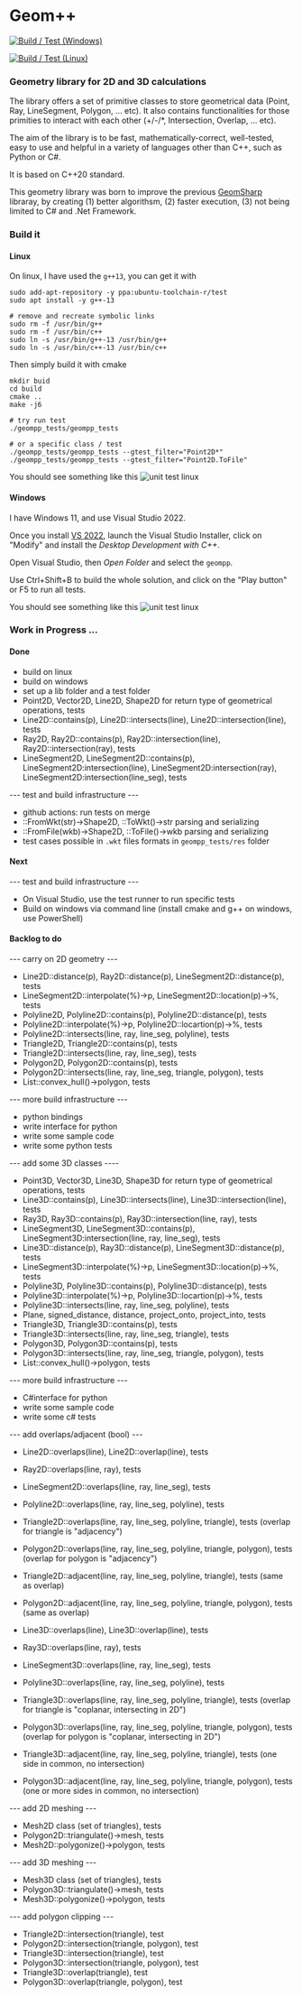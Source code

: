 # Geom++ 

[![Build / Test (Windows)](https://github.com/amastrobera/geompp/actions/workflows/build_test_windows.yml/badge.svg)](https://github.com/amastrobera/geompp/actions/workflows/build_test_windows.yml)

[![Build / Test (Linux)](https://github.com/amastrobera/geompp/actions/workflows/build_test_linux.yml/badge.svg)](https://github.com/amastrobera/geompp/actions/workflows/build_test_linux.yml)


### Geometry library for 2D and 3D calculations

The library offers a set of primitive classes to store geometrical data (Point, Ray, LineSegment, Polygon, ... etc). It also contains functionalities for those primities to interact with each other (+/-/*, Intersection, Overlap, ... etc). 

The aim of the library is to be fast, mathematically-correct, well-tested, easy to use and helpful in a variety of languages other than C++, such as Python or C#. 

It is based on C++20 standard.

This geometry library was born to improve the previous [GeomSharp](https://github.com/amastrobera/geom_sharp) libraray, by creating 
(1) better algorithsm, 
(2) faster execution, 
(3) not being limited to C# and .Net Framework. 


### Build it 

#### Linux
On linux, I have used the `g++13`, you can get it with 
```
sudo add-apt-repository -y ppa:ubuntu-toolchain-r/test
sudo apt install -y g++-13

# remove and recreate symbolic links
sudo rm -f /usr/bin/g++
sudo rm -f /usr/bin/c++
sudo ln -s /usr/bin/g++-13 /usr/bin/g++
sudo ln -s /usr/bin/c++-13 /usr/bin/c++
```

Then simply build it with cmake
```
mkdir buid
cd build
cmake ..
make -j6

# try run test
./geompp_tests/geompp_tests

# or a specific class / test
./geompp_tests/geompp_tests --gtest_filter="Point2D*"
./geompp_tests/geompp_tests --gtest_filter="Point2D.ToFile"
```

You should see something like this 
![unit test linux](etc/unit_tests_linux.png)

#### Windows
I have Windows 11, and use Visual Studio 2022. 

Once you install [VS 2022](https://visualstudio.microsoft.com/downloads/), launch the Visual Studio Installer, click on "Modify" and install the _Desktop Development with C++_. 

Open Visual Studio, then _Open Folder_ and select the `geompp`. 

Use Ctrl+Shift+B to build the whole solution, and click on the "Play button" or F5 to run all tests.

You should see something like this 
![unit test linux](etc/unit_tests_win_vs.png)


### Work in Progress ...
#### Done
- build on linux
- build on windows
- set up a lib folder and a test folder
- Point2D, Vector2D, Line2D, Shape2D for return type of geometrical operations, tests
- Line2D::contains(p), Line2D::intersects(line), Line2D::intersection(line), tests
- Ray2D, Ray2D::contains(p), Ray2D::intersection(line), Ray2D::intersection(ray), tests
- LineSegment2D, LineSegment2D::contains(p), LineSegment2D:intersection(line), LineSegment2D:intersection(ray), LineSegment2D:intersection(line_seg), tests

--- test and build infrastructure ---
- github actions: run tests on merge 
- ::FromWkt(str)->Shape2D, ::ToWkt()->str parsing and serializing 
- ::FromFile(wkb)->Shape2D, ::ToFile()->wkb parsing and serializing 
- test cases possible in `.wkt` files formats in `geompp_tests/res` folder

#### Next
--- test and build infrastructure ---
- On Visual Studio, use the test runner to run specific tests
- Build on windows via command line (install cmake and g++ on windows, use PowerShell)

#### Backlog to do

--- carry on 2D geometry ---
- Line2D::distance(p), Ray2D::distance(p), LineSegment2D::distance(p), tests
- LineSegment2D::interpolate(%)->p, LineSegment2D::location(p)->%, tests
- Polyline2D, Polyline2D::contains(p), Polyline2D::distance(p), tests
- Polyline2D::interpolate(%)->p, Polyline2D::locartion(p)->%, tests
- Polyline2D::intersects(line, ray, line_seg, polyline), tests
- Triangle2D, Triangle2D::contains(p), tests
- Triangle2D::intersects(line, ray, line_seg), tests
- Polygon2D, Polygon2D::contains(p), tests
- Polygon2D::intersects(line, ray, line_seg, triangle, polygon), tests
- List<Point2D>::convex_hull()->polygon, tests

--- more build infrastructure ---
- python bindings 
- write interface for python
- write some sample code
- write some python tests

--- add some 3D classes ----
- Point3D, Vector3D, Line3D, Shape3D for return type of geometrical operations, tests
- Line3D::contains(p), Line3D::intersects(line), Line3D::intersection(line), tests
- Ray3D, Ray3D::contains(p), Ray3D::intersection(line, ray), tests
- LineSegment3D, LineSegment3D::contains(p), LineSegment3D:intersection(line, ray, line_seg), tests
- Line3D::distance(p), Ray3D::distance(p), LineSegment3D::distance(p), tests
- LineSegment3D::interpolate(%)->p, LineSegment3D::location(p)->%, tests
- Polyline3D, Polyline3D::contains(p), Polyline3D::distance(p), tests
- Polyline3D::interpolate(%)->p, Polyline3D::locartion(p)->%, tests
- Polyline3D::intersects(line, ray, line_seg, polyline), tests
- Plane, signed_distance, distance, project_onto, project_into, tests
- Triangle3D, Triangle3D::contains(p), tests
- Triangle3D::intersects(line, ray, line_seg, triangle), tests
- Polygon3D, Polygon3D::contains(p), tests
- Polygon3D::intersects(line, ray, line_seg, triangle, polygon), tests
- List<Point3D>::convex_hull()->polygon, tests

--- more build infrastructure ---
- C#interface for python
- write some sample code
- write some c# tests

--- add overlaps/adjacent (bool) ---
- Line2D::overlaps(line), Line2D::overlap(line), tests
- Ray2D::overlaps(line, ray), tests
- LineSegment2D::overlaps(line, ray, line_seg), tests
- Polyline2D::overlaps(line, ray, line_seg, polyline), tests
- Triangle2D::overlaps(line, ray, line_seg, polyline, triangle), tests (overlap for triangle is "adjacency")
- Polygon2D::overlaps(line, ray, line_seg, polyline, triangle, polygon), tests (overlap for polygon is "adjacency")
- Triangle2D::adjacent(line, ray, line_seg, polyline, triangle), tests (same as overlap)
- Polygon2D::adjacent(line, ray, line_seg, polyline, triangle, polygon), tests (same as overlap)

- Line3D::overlaps(line), Line3D::overlap(line), tests
- Ray3D::overlaps(line, ray), tests
- LineSegment3D::overlaps(line, ray, line_seg), tests
- Polyline3D::overlaps(line, ray, line_seg, polyline), tests
- Triangle3D::overlaps(line, ray, line_seg, polyline, triangle), tests (overlap for triangle is "coplanar, intersecting in 2D")
- Polygon3D::overlaps(line, ray, line_seg, polyline, triangle, polygon), tests (overlap for polygon is "coplanar, intersecting in 2D")
- Triangle3D::adjacent(line, ray, line_seg, polyline, triangle), tests (one side in common, no intersection)
- Polygon3D::adjacent(line, ray, line_seg, polyline, triangle, polygon), tests (one or more sides in common, no intersection)

--- add 2D meshing ---
- Mesh2D class (set of triangles), tests
- Polygon2D::triangulate()->mesh, tests
- Mesh2D::polygonize()->polygon, tests

--- add 3D meshing ---
- Mesh3D class (set of triangles), tests
- Polygon3D::triangulate()->mesh, tests
- Mesh3D::polygonize()->polygon, tests

--- add polygon clipping ---
- Triangle2D::intersection(triangle), test
- Polygon2D::intersection(triangle, polygon), test
- Triangle3D::intersection(triangle), test
- Polygon3D::intersection(triangle, polygon), test
- Triangle3D::overlap(triangle), test
- Polygon3D::overlap(triangle, polygon), test